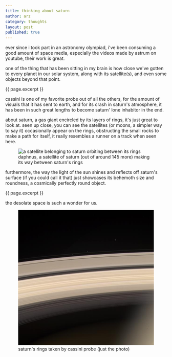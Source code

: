 ```yaml
---
title: thinking about saturn
author: arz
category: thoughts
layout: post
published: true
---
```


ever since i took part in an astronomy olympiad, i've been consuming a good amount of space media, especially the videos made by astrum on youtube, their work is great.

one of the thing that has been sitting in my brain is how close we've gotten to every planet in our solar system, along with its satellite(s), and even some objects beyond that point.

{{ page.excerpt }}

cassini is one of my favorite probe out of all the others, for the amount of visuals that it has sent to earth, and for its crash in saturn's atmosphere, it has been in such great lengths to become saturn' lone inhabitor in the end.

about saturn, a gas giant encircled by its layers of rings, it's just great to look at. seen up close, you can see the satellites (or moons, a simpler way to say it) occasionally appear on the rings, obstructing the small rocks to make a path for itself, it really resembles a runner on a track when seen here.

<figure>
  <img alt="a satellite belonging to saturn orbiting between its rings" src="/assets/images/daphne.jpg" />
  <figcaption>
    daphnus, a satellite of saturn (out of around 145 more) making its way between saturn's rings
  </figcaption>
</figure>


furthermore, the way the light of the sun shines and reflects off saturn's surface (if you could call it that) just showcases its behemoth size and roundness, a cosmically perfectly round object.

{{ page.excerpt }}

the desolate space is such a wonder for us.

<figure>
  <img alt="rings of saturn" src="/assets/images/saturn06422.jpg" />
  <figcaption>
    saturn's rings taken by cassini probe (just the photo)
  </figcaption>
</figure>